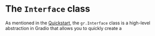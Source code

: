 # The `Interface` class

As mentioned in the [Quickstart](/guides/01_getting-started/01_quickstart.md), the `gr.Interface` class is a high-level abstraction in Gradio that allows you to quickly create a 